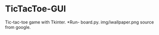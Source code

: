 # TicTacToe-GUI
Tic-tac-toe game with Tkinter.
*Run- board.py. img/iwallpaper.png source from google.
